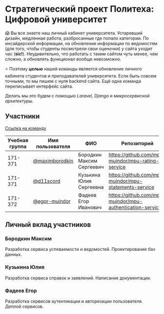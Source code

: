 # Стратегический проект Политеха: Цифровой университет
😱 Вы все знаете наш личный кабинет университета. Устаревший дизайн, медленная работа,
разбросанные где попало категории. По инсайдерской информации, на обновление информации по 
ведомостям (для того, чтобы студенты посмотрели свои оценочки) у сайта уходит час (**sic!**). 
Неудивительно, что работать с таким сайтом чуть менее, чем сложно, 
а обновлять функционал вообще невозможно.

⭐ Поэтому **_целью_** нашей команды является обновление личного кабинета студентов и 
преподавателей университета. Если быть совсем точными, то мы пишем с нуля backend сайта. 
Ещё одна команда переписывает интерфейс сайта.

Делать мы это будем с помощью _Laravel_, _Django_ и _микросервисной архитектуры_.

## Участники
[Ссылка на команду](https://github.com/mpu-muindor)

| Учебная группа | Имя пользователя | ФИО | Репозиторий |
|---|---|---|---|
| 171-371 | [@maximborodkin](https://github.com/maximborodkin) | Бородкин Максим Сергеевич | https://github.com/mpu-muindor/mpu-rating-service |
| 171-371 | [@d11scord](https://github.com/d11scord) | Кузькина Юлия Сергеевна | https://github.com/mpu-muindor/mpu-statements-service |
| 171-372 | [@egor-muindor](https://github.com/egor-muindor) | Фадеев Егор Иванович | https://github.com/mpu-muindor/mpu-authentication-service | 
 
## Личный вклад участников
 
### Бородкин Максим
Разработка сервиса успеваемости и ведомостей. Проектирование баз данных.
 
### Кузькина Юлия
Разработка сервиса справок и заявлений. Написание документации.

### Фадеев Егор
Разработка сервисов аутентикации и авторизации пользователя. Деплой сервисов.
